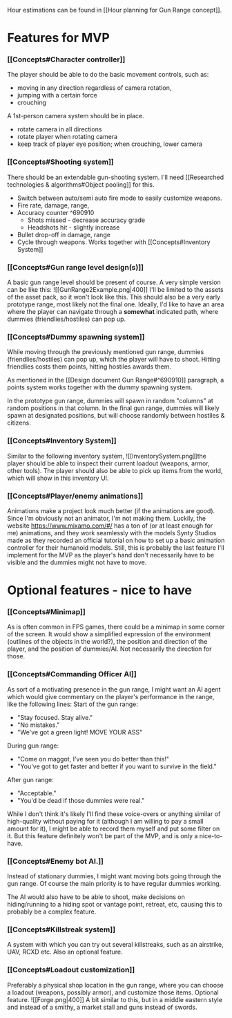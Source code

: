 Hour estimations can be found in [[Hour planning for Gun Range concept]].

# Features for MVP
### [[Concepts#Character controller]]
The player should be able to do the basic movement controls, such as: 
- moving in any direction regardless of camera rotation,
- jumping with a certain force
- crouching

A 1st-person camera system should be in place.
- rotate camera in all directions
- rotate player when rotating camera
- keep track of player eye position; when crouching, lower camera

### [[Concepts#Shooting system]]
There should be an extendable gun-shooting system. I'll need [[Researched technologies & algorithms#Object pooling]] for this.
- Switch between auto/semi auto fire mode to easily customize weapons.
- Fire rate, damage, range,
- Accuracy counter ^690910
	- Shots missed - decrease accuracy grade
	- Headshots hit - slightly increase 
- Bullet drop-off in damage, range
- Cycle through weapons. Works together with [[Concepts#Inventory System]]

### [[Concepts#Gun range level design(s)]]
A basic gun range level should be present of course. A very simple version can be like this:
![[GunRange2Example.png|400]]
I'll be limited to the assets of the asset pack, so it won't look like this. This should also be a very early prototype range, most likely not the final one. Ideally, I'd like to have an area where the player can navigate through a __somewhat__ indicated path, where dummies (friendlies/hostiles) can pop up.

### [[Concepts#Dummy spawning system]]
While moving through the previously mentioned gun range, dummies (friendlies/hostiles) can pop up, which the player will have to shoot. Hitting friendlies costs them points, hitting hostiles awards them.

As mentioned in the [[Design document Gun Range#^690910]] paragraph, a points system works together with the dummy spawning system. 

In the prototype gun range, dummies will spawn in random "columns" at random positions in that column. 
In the final gun range, dummies will likely spawn at designated positions, but will choose randomly between hostiles & citizens.

### [[Concepts#Inventory System]]
Similar to the following inventory system, ![[InventorySystem.png]]the player should be able to inspect their current loadout (weapons, armor, other tools). 
The player should also be able to pick up items from the world, which will show in this inventory UI.

### [[Concepts#Player/enemy animations]]
Animations make a project look much better (if the animations are good). Since I'm obviously not an animator, I'm not making them. Luckily, the website https://www.mixamo.com/#/ has a ton of (or at least enough for me) animations, and they work seamlessly with the models Synty Studios made as they recorded an official tutorial on how to set up a basic animation controller for their humanoid models. Still, this is probably the last feature I'll implement for the MVP as the player's hand don't necessarily have to be visible and the dummies might not have to move.


# Optional features - nice to have
### [[Concepts#Minimap]]
As is often common in FPS games, there could be a minimap in some corner of the screen. It would show a simplified expression of the environment (outlines of the objects in the world?), the position and direction of the player, and the position of dummies/AI. Not necessarily the direction for those.

### [[Concepts#Commanding Officer AI]]
As sort of a motivating presence in the gun range, I might want an AI agent which would give commentary on the player's performance in the range, like the following lines:
Start of the gun range:
- "Stay focused. Stay alive."
- "No mistakes."
- "We've got a green light! MOVE YOUR ASS"

During gun range:
- "Come on maggot, I've seen you do better than this!"
- "You've got to get faster and better if you want to survive in the field."

After gun range:
- "Acceptable."
- "You'd be dead if those dummies were real."

While I don't think it's likely I'll find these voice-overs or anything similar of high-quality without paying for it (although I am willing to pay a small amount for it), I might be able to record them myself and put some filter on it. But this feature definitely won't be part of the MVP, and is only a nice-to-have.

### [[Concepts#Enemy bot AI.]]
Instead of stationary dummies, I might want moving bots going through the gun range. Of course the main priority is to have regular dummies working. 

The AI would also have to be able to shoot, make decisions on hiding/running to a hiding spot or vantage point, retreat, etc, causing this to probably be a complex feature. 

### [[Concepts#Killstreak system]]
A system with which you can try out several killstreaks, such as an airstrike, UAV, RCXD etc. Also an optional feature. 

### [[Concepts#Loadout customization]]
Preferably a physical shop location in the gun range, where you can choose a loadout (weapons, possibly armor), and customize those items. Optional feature.
![[Forge.png|400]]
A bit similar to this, but in a middle eastern style and instead of a smithy, a market stall and guns instead of swords.
